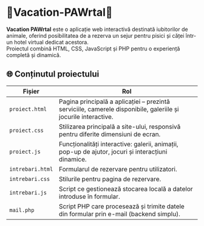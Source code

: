 # 🐾Vacation-PAWrtal🐾

**Vacation PAWrtal** este o aplicație web interactivă destinată iubitorilor de animale, oferind posibilitatea de a rezerva un sejur pentru pisici și căței într-un hotel virtual dedicat acestora.  
Proiectul combină HTML, CSS, JavaScript și PHP pentru o experiență completă și dinamică.

## 🌐 Conținutul proiectului

| Fișier | Rol |
|--------|------|
| `proiect.html` | Pagina principală a aplicației – prezintă serviciile, camerele disponibile, galeriile și jocurile interactive. |
| `proiect.css` | Stilizarea principală a site-ului, responsivă pentru diferite dimensiuni de ecran. |
| `proiect.js` | Funcționalități interactive: galerii, animații, pop-up de ajutor, jocuri și interacțiuni dinamice. |
| `intrebari.html` | Formularul de rezervare pentru utilizatori. |
| `intrebari.css` | Stilurile pentru pagina de rezervare. |
| `intrebari.js` | Script ce gestionează stocarea locală a datelor introduse în formular. |
| `mail.php` | Script PHP care procesează și trimite datele din formular prin e-mail (backend simplu). |
